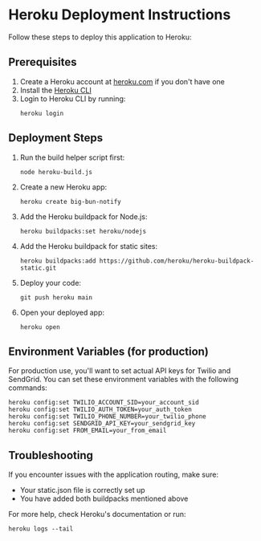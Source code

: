 
# Heroku Deployment Instructions

Follow these steps to deploy this application to Heroku:

## Prerequisites

1. Create a Heroku account at [heroku.com](https://heroku.com) if you don't have one
2. Install the [Heroku CLI](https://devcenter.heroku.com/articles/heroku-cli)
3. Login to Heroku CLI by running:
   ```
   heroku login
   ```

## Deployment Steps

1. Run the build helper script first:
   ```
   node heroku-build.js
   ```

2. Create a new Heroku app:
   ```
   heroku create big-bun-notify
   ```
   
3. Add the Heroku buildpack for Node.js:
   ```
   heroku buildpacks:set heroku/nodejs
   ```
   
4. Add the Heroku buildpack for static sites:
   ```
   heroku buildpacks:add https://github.com/heroku/heroku-buildpack-static.git
   ```
   
5. Deploy your code:
   ```
   git push heroku main
   ```
   
6. Open your deployed app:
   ```
   heroku open
   ```

## Environment Variables (for production)

For production use, you'll want to set actual API keys for Twilio and SendGrid. You can set these environment variables with the following commands:

```
heroku config:set TWILIO_ACCOUNT_SID=your_account_sid
heroku config:set TWILIO_AUTH_TOKEN=your_auth_token
heroku config:set TWILIO_PHONE_NUMBER=your_twilio_phone
heroku config:set SENDGRID_API_KEY=your_sendgrid_key
heroku config:set FROM_EMAIL=your_from_email
```

## Troubleshooting

If you encounter issues with the application routing, make sure:
- Your static.json file is correctly set up
- You have added both buildpacks mentioned above

For more help, check Heroku's documentation or run:
```
heroku logs --tail
```
